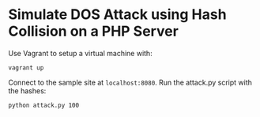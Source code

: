 Simulate DOS Attack using Hash Collision on a PHP Server
========================================================

Use Vagrant to setup a virtual machine with:
```
vagrant up
```

Connect to the sample site at `localhost:8080`.
Run the attack.py script with the hashes:
```
python attack.py 100
```


